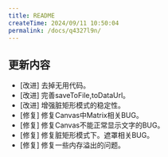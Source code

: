 ```yaml
---
title: README
createTime: 2024/09/11 10:50:04
permalink: /docs/q4327l9n/
---
```

## 更新内容

* [改进] 去掉无用代码。
* [改进] 完善saveToFile,toDataUrl。
* [改进] 增强脏矩形模式的稳定性。
* [修复] 修复Canvas中Matrix相关BUG。
* [修复] 修复Canvas不能正常显示文字的BUG。
* [修复] 修复脏矩形模式下。遮罩相关BUG。
* [修复] 修复一些内存溢出的问题。